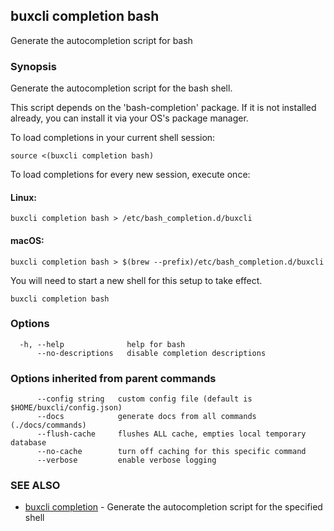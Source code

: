 ## buxcli completion bash

Generate the autocompletion script for bash

### Synopsis

Generate the autocompletion script for the bash shell.

This script depends on the 'bash-completion' package.
If it is not installed already, you can install it via your OS's package manager.

To load completions in your current shell session:

	source <(buxcli completion bash)

To load completions for every new session, execute once:

#### Linux:

	buxcli completion bash > /etc/bash_completion.d/buxcli

#### macOS:

	buxcli completion bash > $(brew --prefix)/etc/bash_completion.d/buxcli

You will need to start a new shell for this setup to take effect.


```
buxcli completion bash
```

### Options

```
  -h, --help              help for bash
      --no-descriptions   disable completion descriptions
```

### Options inherited from parent commands

```
      --config string   custom config file (default is $HOME/buxcli/config.json)
      --docs            generate docs from all commands (./docs/commands)
      --flush-cache     flushes ALL cache, empties local temporary database
      --no-cache        turn off caching for this specific command
      --verbose         enable verbose logging
```

### SEE ALSO

* [buxcli completion](buxcli_completion.md)	 - Generate the autocompletion script for the specified shell

